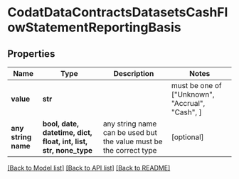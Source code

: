 # CodatDataContractsDatasetsCashFlowStatementReportingBasis


## Properties
Name | Type | Description | Notes
------------ | ------------- | ------------- | -------------
**value** | **str** |  |  must be one of ["Unknown", "Accrual", "Cash", ]
**any string name** | **bool, date, datetime, dict, float, int, list, str, none_type** | any string name can be used but the value must be the correct type | [optional]

[[Back to Model list]](../README.md#documentation-for-models) [[Back to API list]](../README.md#documentation-for-api-endpoints) [[Back to README]](../README.md)


